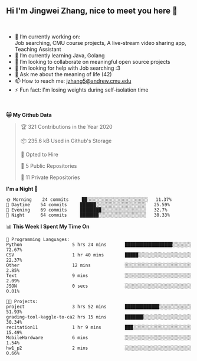 Hi I'm Jingwei Zhang, nice to meet you here 👋
---
<br>


- 🔭 I’m currently working on: <br>
    Job searching, CMU course projects, A live-stream video sharing app, Teaching Assistant
- 🌱 I’m currently learning Java, Golang
- 👯 I’m looking to collaborate on meaningful open source projects
- 🤔 I’m looking for help with Job searching :3
- 💬 Ask me about the meaning of life (42)
- 📫 How to reach me: jzhang5@andrew.cmu.edu
- ⚡ Fun fact: I'm losing weights during self-isolation time
<br>


<!--START_SECTION:waka-->
**🐱 My Github Data** 

> 🏆 321 Contributions in the Year 2020
 > 
> 📦 235.6 kB Used in Github's Storage 
 > 
> 💼 Opted to Hire
 > 
> 📜 5 Public Repositories 
 > 
> 🔑 11 Private Repositories  

**I'm a Night 🦉** 

```text
🌞 Morning    24 commits     ██░░░░░░░░░░░░░░░░░░░░░░░   11.37% 
🌆 Daytime    54 commits     ██████░░░░░░░░░░░░░░░░░░░   25.59% 
🌃 Evening    69 commits     ████████░░░░░░░░░░░░░░░░░   32.7% 
🌙 Night      64 commits     ███████░░░░░░░░░░░░░░░░░░   30.33%

```


📊 **This Week I Spent My Time On** 

```text
💬 Programming Languages: 
Python                   5 hrs 24 mins       ██████████████████░░░░░░░   72.67% 
CSV                      1 hr 40 mins        █████░░░░░░░░░░░░░░░░░░░░   22.37% 
Other                    12 mins             ░░░░░░░░░░░░░░░░░░░░░░░░░   2.85% 
Text                     9 mins              ░░░░░░░░░░░░░░░░░░░░░░░░░   2.09% 
JSON                     0 secs              ░░░░░░░░░░░░░░░░░░░░░░░░░   0.01%

🐱‍💻 Projects: 
project                  3 hrs 52 mins       █████████████░░░░░░░░░░░░   51.93% 
grading-tool-kaggle-to-ca2 hrs 15 mins       ███████░░░░░░░░░░░░░░░░░░   30.34% 
recitation11             1 hr 9 mins         ███░░░░░░░░░░░░░░░░░░░░░░   15.49% 
MobileHardware           6 mins              ░░░░░░░░░░░░░░░░░░░░░░░░░   1.54% 
hw1_p2                   2 mins              ░░░░░░░░░░░░░░░░░░░░░░░░░   0.66%

```


<!--END_SECTION:waka-->
